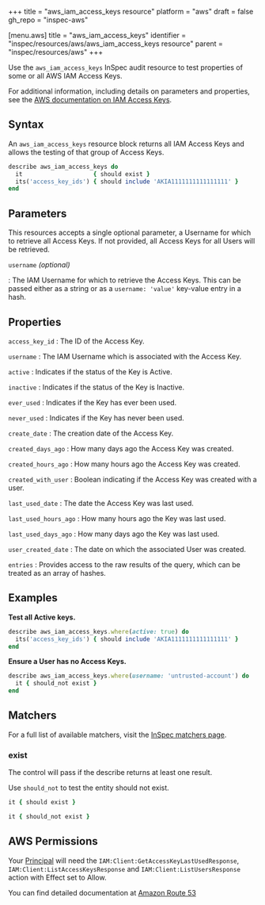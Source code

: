 +++
title = "aws_iam_access_keys resource"
platform = "aws"
draft = false
gh_repo = "inspec-aws"

[menu.aws]
title = "aws_iam_access_keys"
identifier = "inspec/resources/aws/aws_iam_access_keys resource"
parent = "inspec/resources/aws"
+++

Use the `aws_iam_access_keys` InSpec audit resource to test properties of some or all AWS IAM Access Keys.

For additional information, including details on parameters and properties, see the [AWS documentation on IAM Access Keys](https://docs.aws.amazon.com/IAM/latest/UserGuide/id_credentials_access-keys.html).

## Syntax

An `aws_iam_access_keys` resource block returns all IAM Access Keys and allows the testing of that group of Access Keys.

```ruby
describe aws_iam_access_keys do
  it                    { should exist }
  its('access_key_ids') { should include 'AKIA1111111111111111' }
end
```

## Parameters

This resources accepts a single optional parameter, a Username for which to retrieve all Access Keys.
If not provided, all Access Keys for all Users will be retrieved.

`username` _(optional)_

: The IAM Username for which to retrieve the Access Keys.
  This can be passed either as a string or as a `username: 'value'` key-value entry in a hash.

## Properties

`access_key_id`
: The ID of the Access Key.

`username`
: The IAM Username which is associated with the Access Key.

`active`
: Indicates if the status of the Key is Active.

`inactive`
: Indicates if the status of the Key is Inactive.

`ever_used`
: Indicates if the Key has ever been used.

`never_used`
: Indicates if the Key has never been used.

`create_date`
: The creation date of the Access Key.

`created_days_ago`
: How many days ago the Access Key was created.

`created_hours_ago`
: How many hours ago the Access Key was created.

`created_with_user`
: Boolean indicating if the Access Key was created with a user.

`last_used_date`
: The date the Access Key was last used.

`last_used_hours_ago`
: How many hours ago the Key was last used.

`last_used_days_ago`
: How many days ago the Key was last used.

`user_created_date`
: The date on which the associated User was created.

`entries`
: Provides access to the raw results of the query, which can be treated as an array of hashes.

## Examples

**Test all Active keys.**

```ruby
describe aws_iam_access_keys.where(active: true) do
  its('access_key_ids') { should include 'AKIA1111111111111111' }
end
```

**Ensure a User has no Access Keys.**

```ruby
describe aws_iam_access_keys.where(username: 'untrusted-account') do
  it { should_not exist }
end
```

## Matchers

For a full list of available matchers, visit the [InSpec matchers page](https://www.inspec.io/docs/reference/matchers/).

### exist

The control will pass if the describe returns at least one result.

Use `should_not` to test the entity should not exist.

```ruby
it { should exist }
```

```ruby
it { should_not exist }
```

## AWS Permissions

Your [Principal](https://docs.aws.amazon.com/IAM/latest/UserGuide/intro-structure.html#intro-structure-principal) will need the `IAM:Client:GetAccessKeyLastUsedResponse`, `IAM:Client:ListAccessKeysResponse` and `IAM:Client:ListUsersResponse` action with Effect set to Allow.

You can find detailed documentation at [Amazon Route 53](https://docs.aws.amazon.com/Route53/latest/DeveloperGuide/r53-api-permissions-ref.html)
